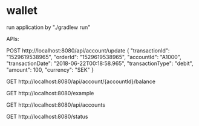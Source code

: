 # wallet

run application by "./gradlew run"

APIs:

POST http://localhost:8080/api/account/update 
{
    "transactionId": "1529619538965",
    "orderId": "1529619538965",
    "accountId": "A1000",
    "transactionDate": "2018-06-22T00:18:58.965",
    "transactionType": "debit",
    "amount": 100,
    "currency": "SEK"
}

GET http://localhost:8080/api/account/{accountId}/balance

GET http://localhost:8080/example

GET http://localhost:8080/api/accounts

GET http://localhost:8080/status
